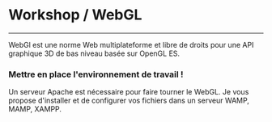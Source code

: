 # Workshop / **WebGL**
___

WebGl est une norme Web multiplateforme et libre de droits pour une API graphique 3D de bas niveau basée sur OpenGL ES.

### Mettre en place l'environnement de travail !

Un serveur Apache est nécessaire pour faire tourner le WebGL. Je vous propose d'installer et de configurer vos fichiers dans un serveur WAMP, MAMP, XAMPP.